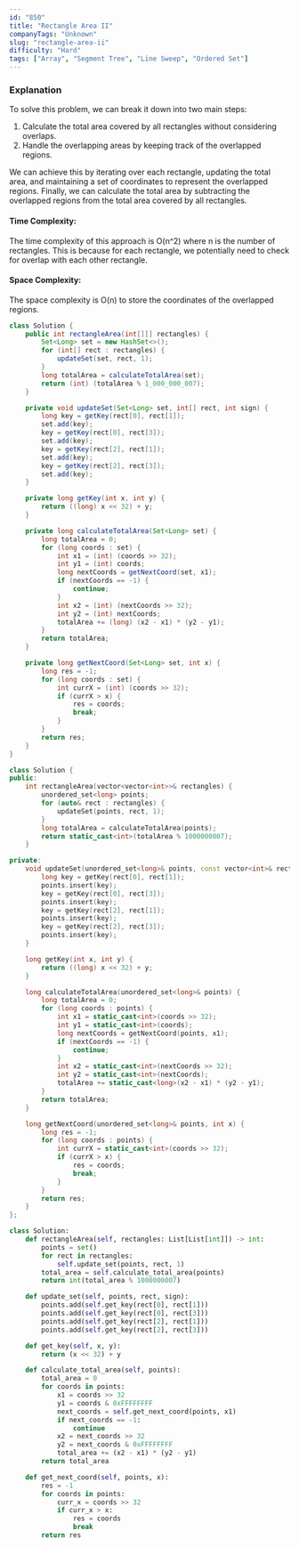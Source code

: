 ```yaml
---
id: "850"
title: "Rectangle Area II"
companyTags: "Unknown"
slug: "rectangle-area-ii"
difficulty: "Hard"
tags: ["Array", "Segment Tree", "Line Sweep", "Ordered Set"]
---
```


### Explanation
To solve this problem, we can break it down into two main steps:
1. Calculate the total area covered by all rectangles without considering overlaps.
2. Handle the overlapping areas by keeping track of the overlapped regions.

We can achieve this by iterating over each rectangle, updating the total area, and maintaining a set of coordinates to represent the overlapped regions. Finally, we can calculate the total area by subtracting the overlapped regions from the total area covered by all rectangles.

#### Time Complexity:
The time complexity of this approach is O(n^2) where n is the number of rectangles. This is because for each rectangle, we potentially need to check for overlap with each other rectangle.

#### Space Complexity:
The space complexity is O(n) to store the coordinates of the overlapped regions.
```java
class Solution {
    public int rectangleArea(int[][] rectangles) {
        Set<Long> set = new HashSet<>();
        for (int[] rect : rectangles) {
            updateSet(set, rect, 1);
        }
        long totalArea = calculateTotalArea(set);
        return (int) (totalArea % 1_000_000_007);
    }

    private void updateSet(Set<Long> set, int[] rect, int sign) {
        long key = getKey(rect[0], rect[1]);
        set.add(key);
        key = getKey(rect[0], rect[3]);
        set.add(key);
        key = getKey(rect[2], rect[1]);
        set.add(key);
        key = getKey(rect[2], rect[3]);
        set.add(key);
    }

    private long getKey(int x, int y) {
        return ((long) x << 32) + y;
    }

    private long calculateTotalArea(Set<Long> set) {
        long totalArea = 0;
        for (long coords : set) {
            int x1 = (int) (coords >> 32);
            int y1 = (int) coords;
            long nextCoords = getNextCoord(set, x1);
            if (nextCoords == -1) {
                continue;
            }
            int x2 = (int) (nextCoords >> 32);
            int y2 = (int) nextCoords;
            totalArea += (long) (x2 - x1) * (y2 - y1);
        }
        return totalArea;
    }

    private long getNextCoord(Set<Long> set, int x) {
        long res = -1;
        for (long coords : set) {
            int currX = (int) (coords >> 32);
            if (currX > x) {
                res = coords;
                break;
            }
        }
        return res;
    }
}
```

```cpp
class Solution {
public:
    int rectangleArea(vector<vector<int>>& rectangles) {
        unordered_set<long> points;
        for (auto& rect : rectangles) {
            updateSet(points, rect, 1);
        }
        long totalArea = calculateTotalArea(points);
        return static_cast<int>(totalArea % 1000000007);
    }

private:
    void updateSet(unordered_set<long>& points, const vector<int>& rect, int sign) {
        long key = getKey(rect[0], rect[1]);
        points.insert(key);
        key = getKey(rect[0], rect[3]);
        points.insert(key);
        key = getKey(rect[2], rect[1]);
        points.insert(key);
        key = getKey(rect[2], rect[3]);
        points.insert(key);
    }

    long getKey(int x, int y) {
        return ((long) x << 32) + y;
    }

    long calculateTotalArea(unordered_set<long>& points) {
        long totalArea = 0;
        for (long coords : points) {
            int x1 = static_cast<int>(coords >> 32);
            int y1 = static_cast<int>(coords);
            long nextCoords = getNextCoord(points, x1);
            if (nextCoords == -1) {
                continue;
            }
            int x2 = static_cast<int>(nextCoords >> 32);
            int y2 = static_cast<int>(nextCoords);
            totalArea += static_cast<long>(x2 - x1) * (y2 - y1);
        }
        return totalArea;
    }

    long getNextCoord(unordered_set<long>& points, int x) {
        long res = -1;
        for (long coords : points) {
            int currX = static_cast<int>(coords >> 32);
            if (currX > x) {
                res = coords;
                break;
            }
        }
        return res;
    }
};
```

```python
class Solution:
    def rectangleArea(self, rectangles: List[List[int]]) -> int:
        points = set()
        for rect in rectangles:
            self.update_set(points, rect, 1)
        total_area = self.calculate_total_area(points)
        return int(total_area % 1000000007)

    def update_set(self, points, rect, sign):
        points.add(self.get_key(rect[0], rect[1]))
        points.add(self.get_key(rect[0], rect[3]))
        points.add(self.get_key(rect[2], rect[1]))
        points.add(self.get_key(rect[2], rect[3]))

    def get_key(self, x, y):
        return (x << 32) + y

    def calculate_total_area(self, points):
        total_area = 0
        for coords in points:
            x1 = coords >> 32
            y1 = coords & 0xFFFFFFFF
            next_coords = self.get_next_coord(points, x1)
            if next_coords == -1:
                continue
            x2 = next_coords >> 32
            y2 = next_coords & 0xFFFFFFFF
            total_area += (x2 - x1) * (y2 - y1)
        return total_area

    def get_next_coord(self, points, x):
        res = -1
        for coords in points:
            curr_x = coords >> 32
            if curr_x > x:
                res = coords
                break
        return res
```